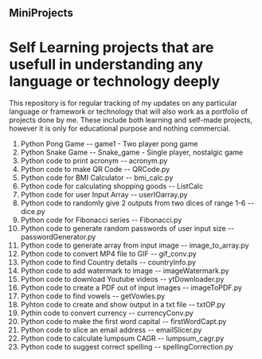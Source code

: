 ## MiniProjects
# Self Learning projects that are usefull in understanding any language or technology deeply

This repository is for regular tracking of my updates on any particular language or framework or technology that will also work as a portfolio of projects done by me. These include both learning and self-made projects, however it is only for educational purpose and nothing commercial.

1. Python Pong Game -- game1 - Two player pong game
2. Python Snake Game -- Snake_game - Single player, nostalgic game
3. Python code to print acronym -- acronym.py
4. Python code to make QR Code -- QRCode.py
5. Python code for BMI Calculator -- bmi_calc.py
6. Python code for calculating shopping goods -- ListCalc 
7. Python code for user Input Array -- userIOarray.py
8. Python code to randomly give 2 outputs from two dices of range 1-6 -- dice.py
9. Python code for Fibonacci series -- Fibonacci.py
10. Python code to generate random passwords of user input size -- passwordGenerator.py
11. Python code to generate array from input image -- image_to_array.py
12. Python code to convert MP4 file to GIF -- gif_conv.py
13. Python code to find Country details -- countryInfo.py
14. Python code to add watermark to image -- imageWatermark.py
15. Python code to download Youtube videos -- ytDownloader.py
16. Python code to create a PDF out of input images -- imageToPDF.py
17. Python code to find vowels -- getVowles.py
18. Pyhton code to create and show output in a txt file -- txtOP.py
19. Pythin code to convert currency -- currencyConv.py
20. Python code to make the first word capital -- firstWordCapt.py
21. Python code to slice an email address -- emailSlicer.py
22. Python code to calculate lumpsum CAGR -- lumpsum_cagr.py
23. Python code to suggest correct spelling -- spellingCorrection.py
